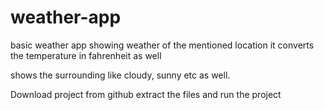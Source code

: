 # weather-app

basic weather app showing weather of the mentioned location
it converts the temperature in fahrenheit as well

shows the surrounding like cloudy, sunny etc as well.

Download project from github
extract the files and run the project
